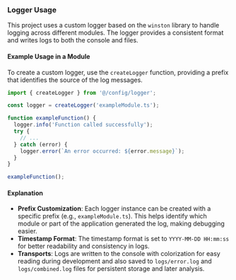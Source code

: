 ### Logger Usage

This project uses a custom logger based on the `winston` library to handle logging across different modules. The logger provides a consistent format and writes logs to both the console and files.


#### Example Usage in a Module

To create a custom logger, use the `createLogger` function, providing a prefix that identifies the source of the log messages.

```ts
import { createLogger } from '@/config/logger';

const logger = createLogger('exampleModule.ts');

function exampleFunction() {
  logger.info('Function called successfully');
  try {
    // ... 
  } catch (error) {
    logger.error(`An error occurred: ${error.message}`);
  }
}

exampleFunction();
```

#### Explanation

- **Prefix Customization**: Each logger instance can be created with a specific prefix (e.g., `exampleModule.ts`). This helps identify which module or part of the application generated the log, making debugging easier.
- **Timestamp Format**: The timestamp format is set to `YYYY-MM-DD HH:mm:ss` for better readability and consistency in logs.
- **Transports**: Logs are written to the console with colorization for easy reading during development and also saved to `logs/error.log` and `logs/combined.log` files for persistent storage and later analysis.
